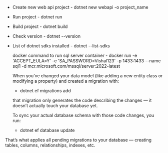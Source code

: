 * Create new web api project - dotnet new webapi -o project_name
* Run project - dotnet run
* Build project - dotnet build
* Check version - dotnet --version
* List of dotnet sdks installed - dotnet --list-sdks

  docker command to run sql server container - 
docker run -e 'ACCEPT_EULA=Y' -e 'SA_PASSWORD=Vishal123' -p 1433:1433 --name sql1 -d mcr.microsoft.com/mssql/server:2022-latest

  When you’ve changed your data model (like adding a new entity class or modifying a property) and created a migration with:
  * dotnet ef migrations add <MigrationName>
  
  that migration only generates the code describing the changes — it doesn’t actually touch your database yet.

  To sync your actual database schema with those code changes, you run:
  * dotnet ef database update
 
That’s what applies all pending migrations to your database — creating tables, columns, relationships, indexes, etc.
